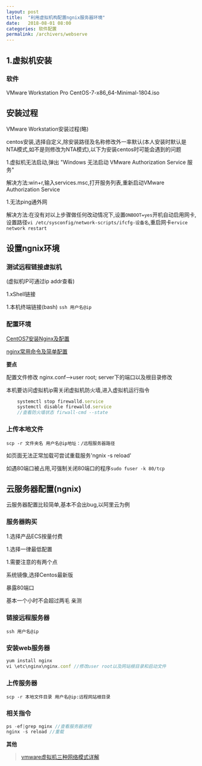 ```yaml
---
layout: post
title:  "利用虚拟机构配置ngnix服务器环境"
date:   2018-08-01 08:00
categories: 软件配置
permalink: /archivers/webserve
---
```

## 1.虚拟机安装

### 软件

VMware Workstation Pro
CentOS-7-x86_64-Minimal-1804.iso

## 安装过程

VMware Workstation安装过程(略)

centos安装,选择自定义,除安装路径及名称修改外一率默认(本人安装时默认是NTA模式,如不是则修改为NTA模式),以下为安装centos时可能会遇到的问题

1.虚拟机无法启动,弹出 "Windows 无法启动 VMware Authorization Service 服务"

解决方法:win+r,输入services.msc,打开服务列表,重新启动VMware Authorization Service

1.无法ping通外网

解决方法:在没有对以上步骤做任何改动情况下,设置`ONBOOT=yes`开机自动启用网卡,设置路径`vi /etc/sysconfig/network-scripts/ifcfg-设备名`,重启网卡`ervice network restart`

## 设置ngnix环境

### 测试远程链接虚拟机

(虚拟机IP可通过ip addr查看)

1.xShell链接

1.本机终端链接(bash) `ssh 用户名@ip`

### 配置环境

[CentOS7安装Nginx及配置](https://blog.csdn.net/wxyjuly/article/details/79443432)

[nginx常用命令及简单配置](https://blog.csdn.net/binginsist/article/details/58008995)

**要点**

配置文件修改 nginx.conf-->user root; server下的端口以及根目录修改

本机要访问虚拟机ip需关闭虚拟机防火墙,进入虚拟机运行指令
```js
    systemctl stop firewalld.service
    systemctl disable firewalld.service
    //查看防火墙状态 firwall-cmd --state
```

### 上传本地文件
`scp -r 文件夹名 用户名@ip地址：/远程服务器路径`

如页面无法正常加载可尝试重载服务'ngnix -s reload'

如遇80端口被占用,可强制关闭80端口的程序`sudo fuser -k 80/tcp`

## 云服务器配置(ngnix)

云服务器配置比较简单,基本不会出bug,以阿里云为例

### 服务器购买

1.选择产品ECS按量付费

1.选择一律最低配置

1.需要注意的有两个点

系统镜像,选择Centos最新版

暴露80端口

基本一个小时不会超过两毛 亲测

### 链接远程服务器

`ssh 用户名@ip`

### 安装web服务器
```js
yum install nginx
vi \etc\nginx\nginx.conf //修改user root以及网站根目录和启动文件
```

### 上传服务器
`scp -r 本地文件目录 用户名@ip:远程网站根目录`

### 相关指令
```js
ps -ef|grep nginx //查看服务器进程
nginx -s reload //重载
```

**其他**

 > [vmware虚拟机三种网络模式详解](https://note.youdao.com/share/?id=236896997b6ffbaa8e0d92eacd13abbf&type=note#/)

